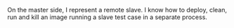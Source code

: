 On the master side, I represent a remote slave. I know how to deploy, clean, run and kill an image running a slave test case in a separate process.
